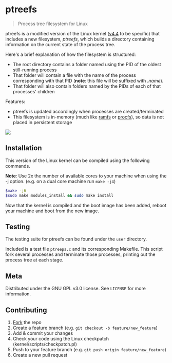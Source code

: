 # ptreefs
> Process tree filesystem for Linux

ptreefs is a modified version of the Linux kernel ([v4.4](https://elixir.bootlin.com/linux/v4.4/source) to be specific) that includes a new filesystem, *ptreefs*, which builds a directory containing information on the current state of the process tree.

Here's a brief explanation of how the filesystem is structured:
- The root directory contains a folder named using the PID of the oldest still-running process
- That folder will contain a file with the name of the process corresponding with that PID (**note**: this file will be suffixed with *.name*). 
- That folder will also contain folders named by the PIDs of each of that processes' children

Features:
- ptreefs is updated accordingly when processes are created/terminated
- This filesystem is in-memory (much like [ramfs](https://wiki.debian.org/ramfs) or [procfs](https://en.wikipedia.org/wiki/Procfs)), so data is not placed in persistent storage

![](etc/screencap.gif)

## Installation

This version of the Linux kernel can be compiled using the following commands.

**Note**: Use 2x the number of available cores to your machine when using the -j option. (e.g. on a dual core machine run `make -j4`)

```sh
$make -j6
$sudo make modules_install && sudo make install
```

Now that the kernel is compiled and the boot image has been added, reboot your machine and boot from the new image.

## Testing

The testing suite for ptreefs can be found under the `user` directory. 

Included is a test file `ptreeps.c` and its corresponding Makefile. This script fork several processes and terminate those processes, printing out the process tree at each stage.

## Meta

Distributed under the GNU GPL v3.0 license. See ``LICENSE`` for more information.

## Contributing

1. [Fork](https://github.com/matthewachan/ptreefs/fork) the repo
2. Create a feature branch (e.g. `git checkout -b feature/new_feature`)
3. Add & commit your changes
4. Check your code using the Linux checkpatch (kernel/scripts/checkpatch.pl)
5. Push to your feature branch (e.g. `git push origin feature/new_feature`)
6. Create a new pull request
